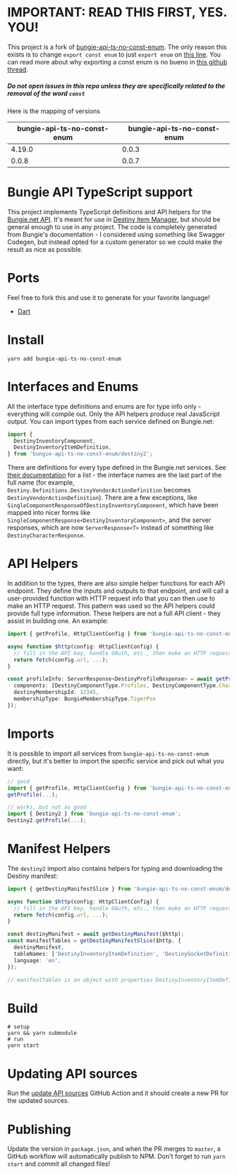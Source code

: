 # IMPORTANT: READ THIS FIRST, YES. YOU!

This project is a fork of [bungie-api-ts-no-const-enum](https://github.com/jbccollins/bungie-api-ts-no-const-enum). The only reason this exists is to change `export const enum` to just `export enum` on [this line](https://github.com/jbccollins/bungie-api-ts-no-const-enum/blob/b29c34a417da0430dcbebea9b9716b9554eae6aa/generator/generate-interfaces.ts#L96). You can read more about why exporting a const enum is no bueno in [this github thread](https://github.com/jbccollins/bungie-api-ts-no-const-enum/issues/38#issuecomment-1289923993).

##### Do not open issues in this repo unless they are specifically related to the removal of the word `const`

Here is the mapping of versions

| bungie-api-ts-no-const-enum | bungie-api-ts-no-const-enum |
| --------------------------- | --------------------------- |
| 4.19.0                      | 0.0.3                       |
| 0.0.8                       | 0.0.7                       |

# Bungie API TypeScript support

This project implements TypeScript definitions and API helpers for the [Bungie.net API](https://github.com/Bungie-net/api). It's meant for use in [Destiny Item Manager](https://destinyitemmanager.com), but should be general enough to use in any project. The code is completely generated from Bungie's documentation - I considered using something like Swagger Codegen, but instead opted for a custom generator so we could make the result as nice as possible.

# Ports

Feel free to fork this and use it to generate for your favorite language!

- [Dart](https://github.com/marquesinijatinha/bungie-api-dart/)

# Install

```
yarn add bungie-api-ts-no-const-enum
```

# Interfaces and Enums

All the interface type definitions and enums are for type info only - everything will compile out. Only the API helpers produce real JavaScript output. You can import types from each service defined on Bungie.net:

```typescript
import {
  DestinyInventoryComponent,
  DestinyInventoryItemDefinition,
} from 'bungie-api-ts-no-const-enum/destiny2';
```

There are definitions for every type defined in the Bungie.net services. See [their documentation](https://bungie-net.github.io/multi/) for a list - the interface names are the last part of the full name (for example, `Destiny.Definitions.DestinyVendorActionDefinition` becomes `DestinyVendorActionDefinition`). There are a few exceptions, like `SingleComponentResponseOfDestinyInventoryComponent`, which have been mapped into nicer forms like `SingleComponentResponse<DestinyInventoryComponent>`, and the server responses, which are now `ServerResponse<T>` instead of something like `DestinyCharacterResponse`.

# API Helpers

In addition to the types, there are also simple helper functions for each API endpoint. They define the inputs and outputs to that endpoint, and will call a user-provided function with HTTP request info that you can then use to make an HTTP request. This pattern was used so the API helpers could provide full type information. These helpers are not a full API client - they assist in building one. An example:

```typescript
import { getProfile, HttpClientConfig } from 'bungie-api-ts-no-const-enum/destiny2';

async function $http(config: HttpClientConfig) {
  // fill in the API key, handle OAuth, etc., then make an HTTP request using the config.
  return fetch(config.url, ...);
}

const profileInfo: ServerResponse<DestinyProfileResponse> = await getProfile($http, {
  components: [DestinyComponentType.Profiles, DestinyComponentType.Characters],
  destinyMembershipId: 12345,
  membershipType: BungieMembershipType.TigerPsn
});
```

# Imports

It is possible to import all services from `bungie-api-ts-no-const-enum` directly, but it's better to import the specific service and pick out what you want:

```typescript
// good
import { getProfile, HttpClientConfig } from 'bungie-api-ts-no-const-enum/destiny2';
getProfile(...);

// works, but not as good
import { Destiny2 } from 'bungie-api-ts-no-const-enum';
Destiny2.getProfile(...);
```

# Manifest Helpers

The `destiny2` import also contains helpers for typing and downloading the Destiny manifest:

```typescript
import { getDestinyManifestSlice } from 'bungie-api-ts-no-const-enum/destiny2';

async function $http(config: HttpClientConfig) {
  // fill in the API key, handle OAuth, etc., then make an HTTP request using the config.
  return fetch(config.url, ...);
}

const destinyManifest = await getDestinyManifest($http);
const manifestTables = getDestinyManifestSlice($http, {
  destinyManifest,
  tableNames: ['DestinyInventoryItemDefinition', 'DestinySocketDefinition'],
  language: 'en',
});

// manifestTables is an object with properties DestinyInventoryItemDefinition and DestinySocketDefinition
```

# Build

```
# setup
yarn && yarn submodule
# run
yarn start
```

# Updating API sources

Run the [update API sources](https://github.com/jbccollins/bungie-api-ts-no-const-enum/actions/workflows/update.yml) GitHub Action and it should create a new PR for the updated sources.

# Publishing

Update the version in `package.json`, and when the PR merges to `master`, a GitHub workflow will automatically publish to NPM. Don't forget to run `yarn start` and commit all changed files!
